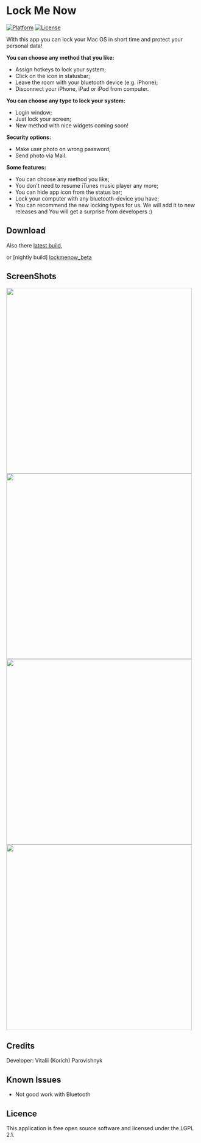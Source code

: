 Lock Me Now
=========
[![Platform](https://img.shields.io/badge/platform-OS%20X-lightgrey.svg?style=flat)](http://www.apple.com/osx/)
[![License](https://img.shields.io/badge/license-LGPL%202.1-brightgreen.svg?style=flat)](https://www.gnu.org/licenses/lgpl-2.1.html)

With this app you can lock your Mac OS in short time and protect your personal data!
 
**You can choose any method that you like:**
* Assign hotkeys to lock your system;
* Click on the icon in statusbar;
* Leave the room with your bluetooth device (e.g. iPhone);
* Disconnect your iPhone, iPad or iPod from computer.

**You can choose any type to lock your system:**
* Login window;
* Just lock your screen;
* New method with nice widgets coming soon!

**Security options:**
* Make user photo on wrong password;
* Send photo via Mail.

**Some features:**
* You can choose any method you like;
* You don't need to resume iTunes music player any more;
* You can hide app icon from the status bar;
* Lock your computer with any bluetooth-device you have;
* You can recommend the new locking types for us. We will add it to new releases and You will get a surprise from developers :)

Download
-------------

Also there [latest build][lockmenow],

or [nightly build] [lockmenow_beta]

ScreenShots
-------------

<img src="https://github.com/iKorich/LockMeNow/blob/master/img/prefs_main.png?raw=true" width="487">
<img src="https://github.com/iKorich/LockMeNow/blob/master/img/prefs_security.png?raw=true" width="487">
<img src="https://github.com/iKorich/LockMeNow/blob/master/img/prefs_bluetooth.png?raw=true" width="487">
<img src="https://github.com/iKorich/LockMeNow/blob/master/img/prefs_usb.png?raw=true" width="487">

Credits
-------------

Developer: Vitalii (Korich) Parovishnyk 

Known Issues
-------------

* Not good work with Bluetooth

Licence
-------------

This application is free open source software and licensed under the LGPL 2.1.


[lockmenow]: http://downloads.igrsoft.com/lockmenow/lockmenow_latest.zip "latest build"
[lockmenow_beta]: http://downloads.igrsoft.com/beta/LockMeNow_beta.zip "nightly build"
